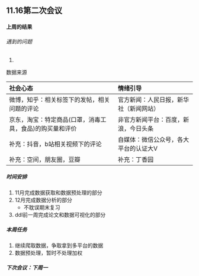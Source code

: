 ## 11.16第二次会议



#### 上周的结果

###### 遇到的问题

1. 

   数据来源

   | 社会心态                                                 | 情绪引导                               |
   | :------------------------------------------------------- | :------------------------------------- |
   | 微博，知乎：相关标签下的发帖，相关问题的评论             | 官方新闻：人民日报，新华社（新闻网站） |
   | 京东，淘宝：特定商品(口罩，消毒工具，食品)的购买量和评价 | 非官方新闻平台：百度，新浪，今日头条   |
   | 补充：抖音，b站相关视频下的评论                          | 自媒体：微信公众号，各大平台的认证大V  |
   | 补充：空间，朋友圈，豆瓣                                 | 补充：丁香园                           |






##### 时间安排

1. 11月完成数据获取和数据预处理的部分
2. 12月完成数据分析的部分
   	- 不耽误期末复习
3. ddl前一周完成论文和数据可视化的部分



##### 本周任务

1. 继续爬取数据，争取拿到多平台的数据
2. 数据预处理，暂时不处理加权

##### 下次会议：下周一

